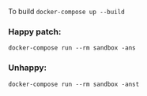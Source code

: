 To build `docker-compose up --build`

### Happy patch:
`docker-compose run --rm sandbox -ans`

### Unhappy:
`docker-compose run --rm sandbox -anst`
